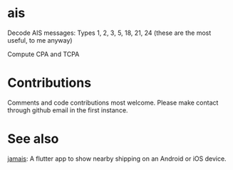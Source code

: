 # ais

Decode AIS messages: Types 1, 2, 3, 5, 18, 21, 24
(these are the most useful, to me anyway)

Compute CPA and TCPA



# Contributions
Comments and code contributions most welcome. Please make contact through github email in the first instance.

# See also
[jamais](https://github.com/jamesdalby/jamais): A flutter app to show nearby shipping on an Android or iOS device.
